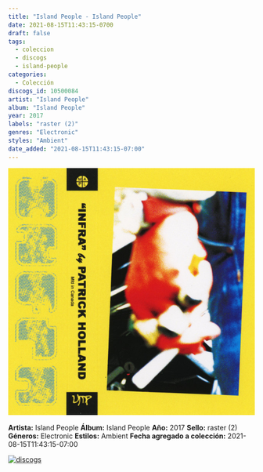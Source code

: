 ```yaml
---
title: "Island People - Island People"
date: 2021-08-15T11:43:15-0700
draft: false
tags:
  - coleccion
  - discogs
  - island-people
categories:
  - Colección
discogs_id: 10500084
artist: "Island People"
album: "Island People"
year: 2017
labels: "raster (2)"
genres: "Electronic"
styles: "Ambient"
date_added: "2021-08-15T11:43:15-07:00"
---
```


![cover](image.jpeg (Island People - Island People))

**Artista:** Island People
**Álbum:** Island People
**Año:** 2017
**Sello:** raster (2)
**Géneros:** Electronic
**Estilos:** Ambient
**Fecha agregado a colección:** 2021-08-15T11:43:15-07:00

[![discogs](../../links/svg/discogs.png (discogs))](https://api.discogs.com/releases/10500084)

